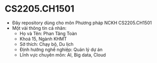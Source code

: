 # CS2205.CH1501
- Đây repository dùng cho môn Phương pháp NCKH CS2205.CH1501
- Một vài thông tin cá nhân:
  + Họ và Tên: Phan Tăng Toàn
  + Khoá 15, Ngành KHMT
  + Sở thích: Chạy bộ, Du lịch
  + Định hướng nghề nghiệp: Quản lý dự án
  + Lĩnh vực chuyên môn: AI, Big data, Cloud
